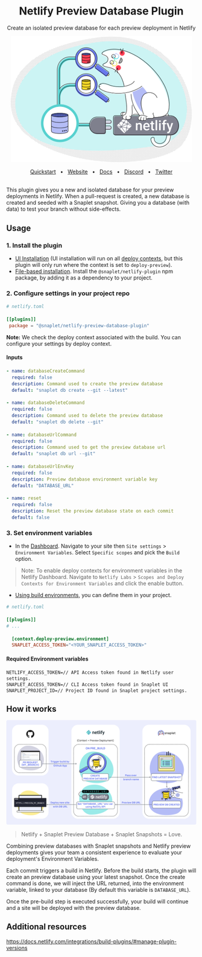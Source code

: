 <div align="center">
  <h1 align="center">Netlify Preview Database Plugin</h1>
  <p align="center">Create an isolated preview database for each preview deployment in Netlify</p>
  <img align="center" width="480" src="logo.png" alt="you branch?">
  <br /><br />
  <a href="https://docs.snaplet.dev/quickstart">Quickstart</a>
  <span>&nbsp;&nbsp;•&nbsp;&nbsp;</span>
  <a href="https://www.snaplet.dev/">Website</a>
  <span>&nbsp;&nbsp;•&nbsp;&nbsp;</span>
  <a href="https://docs.snaplet.dev/">Docs</a>
  <span>&nbsp;&nbsp;•&nbsp;&nbsp;</span>
  <a href="https://app.snaplet.dev/chat">Discord</a>
  <span>&nbsp;&nbsp;•&nbsp;&nbsp;</span>
  <a href="https://twitter.com/_snaplet">Twitter</a>
</div>
<br />

This plugin gives you a new and isolated database for your preview deployments in Netlify. When a pull-request is created, a new database is created and seeded with a Snaplet snapshot. Giving you a database (with data) to test your branch without side-effects.

## Usage

### 1. Install the plugin

- [UI Installation](https://docs.netlify.com/integrations/build-plugins/#ui-installation) (UI installation will run on all [deploy contexts](https://docs.netlify.com/site-deploys/overview/#deploy-contexts), but this plugin will only run where the context is set to `deploy-preview`).
- [File-based installation](https://docs.netlify.com/integrations/build-plugins/#ui-installation). Install the `@snaplet/netlify-plugin` npm package, by adding it as a dependency to your project.

### 2. Configure settings in your project repo

```toml
# netlify.toml

[[plugins]]
 package = "@snaplet/netlify-preview-database-plugin"
```
**Note:** We check the deploy context associated with the build. You can configure your settings by deploy context.

#### Inputs

```yaml
- name: databaseCreateCommand
  required: false
  description: Command used to create the preview database
  default: "snaplet db create --git --latest"

- name: databaseDeleteCommand
  required: false
  description: Command used to delete the preview database
  default: "snaplet db delete --git"

- name: databaseUrlCommand
  required: false
  description: Command used to get the preview database url
  default: "snaplet db url --git"

- name: databaseUrlEnvKey
  required: false
  description: Preview database environment variable key
  default: "DATABASE_URL"

- name: reset
  required: false
  description: Reset the preview database state on each commit
  default: false
```

### 3. Set environment variables

- In the [Dashboard](https://app.netlify.com/). Navigate to your site then `Site settings` > `Environment Variables`. Select `Specific scopes` and pick the `Build` option.

> Note: To enable deploy contexts for environment variables in the Netlify Dashboard. Navigate to `Netlify Labs` > `Scopes and Deploy Contexts for Environment Variables` and click the enable button.

- [Using build environments](https://docs.netlify.com/configure-builds/file-based-configuration/#deploy-contexts), you can define them in your project.

```toml
# netlify.toml

[[plugins]]
# ...

  [context.deploy-preview.environment]
  SNAPLET_ACCESS_TOKEN="<YOUR_SNAPLET_ACCESS_TOKEN>"
```

#### Required Environment variables

```
NETLIFY_ACCESS_TOKEN=// API Access token found in Netlify user settings.
SNAPLET_ACCESS_TOKEN=// CLI Access token found in Snaplet UI
SNAPLET_PROJECT_ID=// Project ID found in Snaplet project settings.
```

## How it works
<img width="800" alt="How it works" src="architecture.svg">

> Netlify + Snaplet Preview Database + Snaplet Snapshots = Love.

Combining preview databases with Snaplet snapshots and Netlify preview deployments gives your team a consistent experience to evaluate your deployment's Environment Variables.

Each commit triggers a build in Netlify. Before the build starts, the plugin will create an preview database using your latest snapshot. Once the create command is done, we will inject the URL returned, into the environment variable, linked to your database (By default this variable is `DATABASE_URL`).

Once the pre-build step is executed successfully, your build will continue and a site will be deployed with the preview database.

## Additional resources

https://docs.netlify.com/integrations/build-plugins/#manage-plugin-versions
